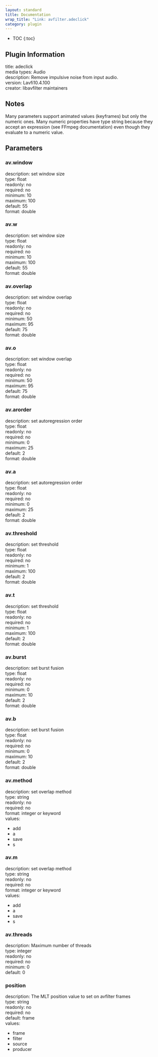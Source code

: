 ```yaml
---
layout: standard
title: Documentation
wrap_title: "Link: avfilter.adeclick"
category: plugin
---
```

* TOC
{:toc}

## Plugin Information

title: adeclick  
media types:
Audio  
description: Remove impulsive noise from input audio.  
version: Lavfi10.4.100  
creator: libavfilter maintainers  

## Notes

Many parameters support animated values (keyframes) but only the numeric ones. Many numeric properties have type string because they accept an expression (see FFmpeg documentation) even though they evaluate to a numeric value.

## Parameters

### av.window

  
description:
set window size  
type: float  
readonly: no  
required: no  
minimum: 10  
maximum: 100  
default: 55  
format: double  

### av.w

  
description:
set window size  
type: float  
readonly: no  
required: no  
minimum: 10  
maximum: 100  
default: 55  
format: double  

### av.overlap

  
description:
set window overlap  
type: float  
readonly: no  
required: no  
minimum: 50  
maximum: 95  
default: 75  
format: double  

### av.o

  
description:
set window overlap  
type: float  
readonly: no  
required: no  
minimum: 50  
maximum: 95  
default: 75  
format: double  

### av.arorder

  
description:
set autoregression order  
type: float  
readonly: no  
required: no  
minimum: 0  
maximum: 25  
default: 2  
format: double  

### av.a

  
description:
set autoregression order  
type: float  
readonly: no  
required: no  
minimum: 0  
maximum: 25  
default: 2  
format: double  

### av.threshold

  
description:
set threshold  
type: float  
readonly: no  
required: no  
minimum: 1  
maximum: 100  
default: 2  
format: double  

### av.t

  
description:
set threshold  
type: float  
readonly: no  
required: no  
minimum: 1  
maximum: 100  
default: 2  
format: double  

### av.burst

  
description:
set burst fusion  
type: float  
readonly: no  
required: no  
minimum: 0  
maximum: 10  
default: 2  
format: double  

### av.b

  
description:
set burst fusion  
type: float  
readonly: no  
required: no  
minimum: 0  
maximum: 10  
default: 2  
format: double  

### av.method

  
description:
set overlap method  
type: string  
readonly: no  
required: no  
format: integer or keyword  
values:  

* add
* a
* save
* s

### av.m

  
description:
set overlap method  
type: string  
readonly: no  
required: no  
format: integer or keyword  
values:  

* add
* a
* save
* s

### av.threads

  
description:
Maximum number of threads  
type: integer  
readonly: no  
required: no  
minimum: 0  
default: 0  

### position

  
description:
The MLT position value to set on avfilter frames  
type: string  
readonly: no  
required: no  
default: frame  
values:  

* frame
* filter
* source
* producer

